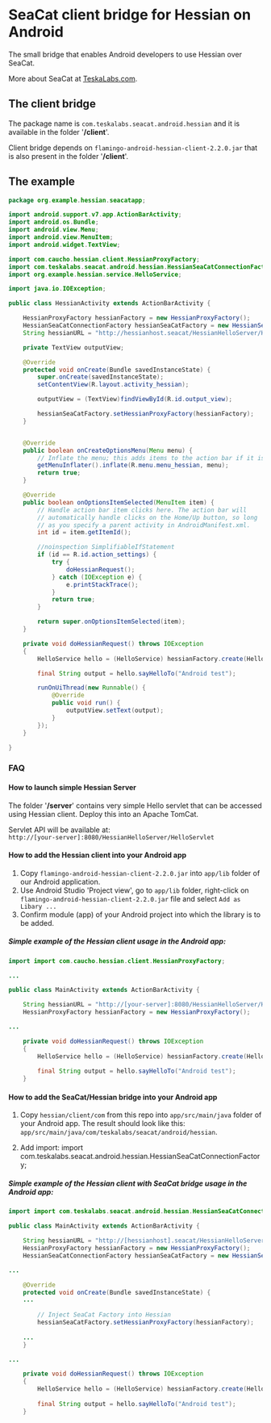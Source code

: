 # SeaCat client bridge for Hessian on Android

The small bridge that enables Android developers to use Hessian over SeaCat.

More about SeaCat at [TeskaLabs.com](http://teskalabs.com/).

## The client bridge

The package name is `com.teskalabs.seacat.android.hessian` and it is available in the folder '**/client**'.

Client bridge depends on `flamingo-android-hessian-client-2.2.0.jar` that is also present in the folder '**/client**'.


## The example

```java
package org.example.hessian.seacatapp;

import android.support.v7.app.ActionBarActivity;
import android.os.Bundle;
import android.view.Menu;
import android.view.MenuItem;
import android.widget.TextView;

import com.caucho.hessian.client.HessianProxyFactory;
import com.teskalabs.seacat.android.hessian.HessianSeaCatConnectionFactory;
import org.example.hessian.service.HelloService;

import java.io.IOException;

public class HessianActivity extends ActionBarActivity {

    HessianProxyFactory hessianFactory = new HessianProxyFactory();
    HessianSeaCatConnectionFactory hessianSeaCatFactory = new HessianSeaCatConnectionFactory();
    String hessianURL = "http://hessianhost.seacat/HessianHelloServer/HelloServlet";

    private TextView outputView;

    @Override
    protected void onCreate(Bundle savedInstanceState) {
        super.onCreate(savedInstanceState);
        setContentView(R.layout.activity_hessian);

        outputView = (TextView)findViewById(R.id.output_view);

        hessianSeaCatFactory.setHessianProxyFactory(hessianFactory);
    }


    @Override
    public boolean onCreateOptionsMenu(Menu menu) {
        // Inflate the menu; this adds items to the action bar if it is present.
        getMenuInflater().inflate(R.menu.menu_hessian, menu);
        return true;
    }

    @Override
    public boolean onOptionsItemSelected(MenuItem item) {
        // Handle action bar item clicks here. The action bar will
        // automatically handle clicks on the Home/Up button, so long
        // as you specify a parent activity in AndroidManifest.xml.
        int id = item.getItemId();

        //noinspection SimplifiableIfStatement
        if (id == R.id.action_settings) {
            try {
                doHessianRequest();
            } catch (IOException e) {
                e.printStackTrace();
            }
            return true;
        }

        return super.onOptionsItemSelected(item);
    }

    private void doHessianRequest() throws IOException
    {
        HelloService hello = (HelloService) hessianFactory.create(HelloService.class, hessianURL);

        final String output = hello.sayHelloTo("Android test");

        runOnUiThread(new Runnable() {
            @Override
            public void run() {
                outputView.setText(output);
            }
        });
    }

}

```


### FAQ

#### How to launch simple Hessian Server

The folder '**/server**' contains very simple Hello servlet that can be accessed using Hessian client. Deploy this into an Apache TomCat.

Servlet API will be available at:  
`http://[your-server]:8080/HessianHelloServer/HelloServlet`

#### How to add the Hessian client into your Android app

1. Copy `flamingo-android-hessian-client-2.2.0.jar` into `app/lib` folder of our Android application.
2. Use Android Studio 'Project view', go to `app/lib` folder, right-click on `flamingo-android-hessian-client-2.2.0.jar` file and select `Add as Libary ...`
3. Confirm module (app) of your Android project into which the library is to be added.

##### Simple example of the Hessian client usage in the Android app:

```java
import import com.caucho.hessian.client.HessianProxyFactory;

...

public class MainActivity extends ActionBarActivity {

	String hessianURL = "http://[your-server]:8080/HessianHelloServer/HelloServlet";
    HessianProxyFactory hessianFactory = new HessianProxyFactory();

...

	private void doHessianRequest() throws IOException
	{
		HelloService hello = (HelloService) hessianFactory.create(HelloService.class, hessianURL);
		
		final String output = hello.sayHelloTo("Android test");
    }

```

#### How to add the SeaCat/Hessian bridge into your Android app

1. Copy `hessian/client/com` from this repo into `app/src/main/java` folder of your Android app. The result should look like this: `app/src/main/java/com/teskalabs/seacat/android/hessian`.

2. Add import: import com.teskalabs.seacat.android.hessian.HessianSeaCatConnectionFactory;

##### Simple example of the Hessian client with SeaCat bridge usage in the Android app:

```java
import import com.teskalabs.seacat.android.hessian.HessianSeaCatConnectionFactory;

public class MainActivity extends ActionBarActivity {

	String hessianURL = "http://[hessianhost].seacat/HessianHelloServer/HelloServlet";
	HessianProxyFactory hessianFactory = new HessianProxyFactory();
	HessianSeaCatConnectionFactory hessianSeaCatFactory = new HessianSeaCatConnectionFactory();

...

    @Override
    protected void onCreate(Bundle savedInstanceState) {
    ...
    
    	// Inject SeaCat Factory into Hessian
    	hessianSeaCatFactory.setHessianProxyFactory(hessianFactory);
    	
    ...
	}

...

	private void doHessianRequest() throws IOException
	{
		HelloService hello = (HelloService) hessianFactory.create(HelloService.class, hessianURL);
		
		final String output = hello.sayHelloTo("Android test");
    }

```